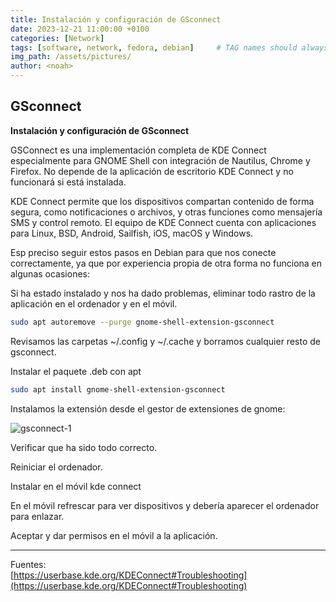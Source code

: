 ```yaml
---
title: Instalación y configuración de GSconnect
date: 2023-12-21 11:00:00 +0100
categories: [Network]
tags: [software, network, fedora, debian]     # TAG names should always be lowercase
img_path: /assets/pictures/
author: <noah>
---
```

## GSconnect  

**Instalación y configuración de GSconnect**

GSConnect es una implementación completa de KDE Connect especialmente para GNOME Shell con integración de Nautilus, Chrome y Firefox.  No depende de la aplicación de escritorio KDE Connect y no funcionará si está instalada.

KDE Connect permite que los dispositivos compartan contenido de forma segura, como notificaciones o archivos, y otras funciones como mensajería SMS y control remoto.  El equipo de KDE Connect cuenta con aplicaciones para Linux, BSD, Android, Sailfish, iOS, macOS y Windows.

Esp preciso seguir estos pasos en Debian para que nos conecte correctamente, ya que por experiencia propia de otra forma no funciona en algunas ocasiones:

Si ha estado instalado y nos ha dado problemas, eliminar todo rastro de la aplicación en el ordenador y en el móvil.

``` bash
sudo apt autoremove --purge gnome-shell-extension-gsconnect
```
Revisamos las carpetas ~/.config y ~/.cache y borramos cualquier resto de gsconnect.

Instalar el paquete .deb con apt

``` bash
sudo apt install gnome-shell-extension-gsconnect
```

Instalamos la extensión desde el gestor de extensiones de gnome:

![gsconnect-1](gsconnect-1.png)

Verificar que ha sido todo correcto.  

Reiniciar el ordenador.  

Instalar en el móvil kde connect  

En el móvil refrescar para ver dispositivos y debería aparecer el ordenador para enlazar.  

Aceptar y dar permisos en el móvil a la aplicación.  

***
Fuentes:  
[https://userbase.kde.org/KDEConnect#Troubleshooting](https://userbase.kde.org/KDEConnect#Troubleshooting)

